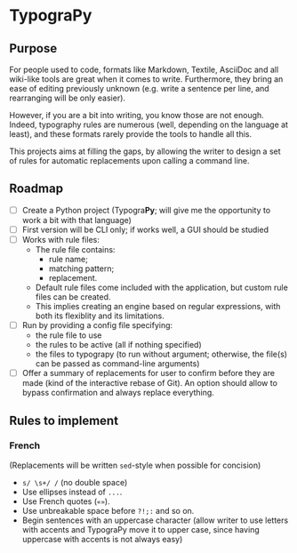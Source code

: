 # TypograPy

## Purpose

For people used to code, formats like Markdown, Textile, AsciiDoc and all wiki-like tools are great when it comes to write. Furthermore, they bring an ease of editing previously unknown (e.g. write a sentence per line, and rearranging will be only easier).

However, if you are a bit into writing, you know those are not enough. Indeed, typography rules are numerous (well, depending on the language at least), and these formats rarely provide the tools to handle all this.

This projects aims at filling the gaps, by allowing the writer to design a set of rules for automatic replacements upon calling a command line.

## Roadmap

* [ ] Create a Python project (Typogra**Py**; will give me the opportunity to work a bit with that language)
* [ ] First version will be CLI only; if works well, a GUI should be studied
* [ ] Works with rule files:
  * The rule file contains:
    * rule name;
    * matching pattern;
    * replacement.
  * Default rule files come included with the application, but custom rule files can be created.
  * This implies creating an engine based on regular expressions, with both its flexiblity and its limitations.
* [ ] Run by providing a config file specifying:
  * the rule file to use
  * the rules to be active (all if nothing specified)
  * the files to typograpy (to run without argument; otherwise, the file(s) can be passed as command-line arguments)
* [ ] Offer a summary of replacements for user to confirm before they are made (kind of the interactive rebase of Git). An option should allow to bypass confirmation and always replace everything.

## Rules to implement

### French

(Replacements will be written `sed`-style when possible for concision)

* `s/ \s+/ /` (no double space)
* Use ellipses instead of `...`.
* Use French quotes (`«»`).
* Use unbreakable space before `?!;:` and so on.
* Begin sentences with an uppercase character (allow writer to use letters with accents and TypograPy move it to upper case, since having uppercase with accents is not always easy)
